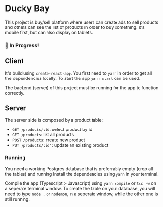 # Ducky Bay  

This project is buy/sell platform where users can create ads to sell products and others can see the list of products in order to buy something. It's mobile first, but can also display on tablets.

### 🔷 In Progress!

## Client

It's build using `create-react-app`. You first need to `yarn` in order to get all the dependencies locally. To start the app `yarn start` can be used.

The backend (server) of this project must be running for the app to function correctly.

## Server

The server side is composed by a product table:

* `GET /products/:id`: select product by id
* `GET /products`: list all products
* `POST /products`: create new product
* `PUT /products/:id'`: update an existing product

### Running

You need a working Postgres database that is preferrably empty (drop all the tables) and running
Install the dependencies using `yarn` in your terminal.

Compile the app (Typescript > Javascript) using `yarn compile` or `tsc -w` on a seperate terminal window. To create the table on your database, you will need to type `node .` or `nodemon`, in a seperate window, while the other one is still running. 
